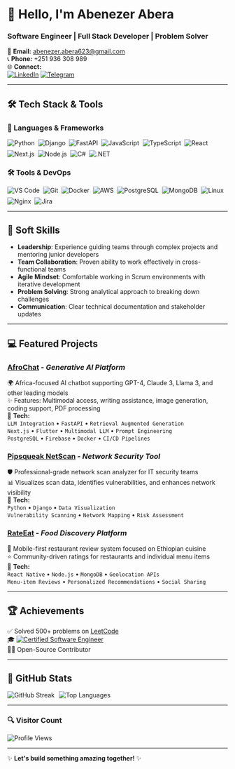 # 👋 Hello, I'm **Abenezer Abera**  
### **Software Engineer | Full Stack Developer | Problem Solver**  

📧 **Email:** [abenezer.abera623@gmail.com](mailto:abenezer.abera623@gmail.com)  
📞 **Phone:** +251 936 308 989  
🌐 **Connect:**  
[![LinkedIn](https://img.shields.io/badge/LinkedIn-0A66C2?style=for-the-badge&logo=linkedin&logoColor=white)](https://www.linkedin.com/in/abenezer-abera7/) 
[![Telegram](https://img.shields.io/badge/Telegram-26A5E4?style=for-the-badge&logo=telegram&logoColor=white)](https://t.me/Beny623)

---

## **🛠️ Tech Stack & Tools**  

### **📌 Languages & Frameworks**  

<div style="display: flex; flex-wrap: wrap; gap: 8px;">
  <img src="https://img.shields.io/badge/Python-3776AB?style=for-the-badge&logo=python&logoColor=white" alt="Python">
  <img src="https://img.shields.io/badge/Django-092E20?style=for-the-badge&logo=django&logoColor=white" alt="Django">
  <img src="https://img.shields.io/badge/FastAPI-009688?style=for-the-badge&logo=fastapi&logoColor=white" alt="FastAPI">
  <img src="https://img.shields.io/badge/JavaScript-F7DF1E?style=for-the-badge&logo=javascript&logoColor=black" alt="JavaScript">
  <img src="https://img.shields.io/badge/TypeScript-3178C6?style=for-the-badge&logo=typescript&logoColor=white" alt="TypeScript">
  <img src="https://img.shields.io/badge/React-61DAFB?style=for-the-badge&logo=react&logoColor=black" alt="React">
  <img src="https://img.shields.io/badge/Next.js-000000?style=for-the-badge&logo=nextdotjs&logoColor=white" alt="Next.js">
  <img src="https://img.shields.io/badge/Node.js-339933?style=for-the-badge&logo=nodedotjs&logoColor=white" alt="Node.js">
  <img src="https://img.shields.io/badge/C%23-239120?style=for-the-badge&logo=c-sharp&logoColor=white" alt="C#">
  <img src="https://img.shields.io/badge/.NET-5C2D91?style=for-the-badge&logo=dotnet&logoColor=white" alt=".NET">
</div>

### **🛠️ Tools & DevOps**  

<div style="display: flex; flex-wrap: wrap; gap: 8px;">
  <img src="https://img.shields.io/badge/VS_Code-007ACC?style=for-the-badge&logo=visual-studio-code&logoColor=white" alt="VS Code">
  <img src="https://img.shields.io/badge/Git-F05032?style=for-the-badge&logo=git&logoColor=white" alt="Git">
  <img src="https://img.shields.io/badge/Docker-2496ED?style=for-the-badge&logo=docker&logoColor=white" alt="Docker">
  <img src="https://img.shields.io/badge/AWS-232F3E?style=for-the-badge&logo=amazon-aws&logoColor=white" alt="AWS">
  <img src="https://img.shields.io/badge/PostgreSQL-4169E1?style=for-the-badge&logo=postgresql&logoColor=white" alt="PostgreSQL">
  <img src="https://img.shields.io/badge/MongoDB-47A248?style=for-the-badge&logo=mongodb&logoColor=white" alt="MongoDB">
  <img src="https://img.shields.io/badge/Linux-FCC624?style=for-the-badge&logo=linux&logoColor=black" alt="Linux">
  <img src="https://img.shields.io/badge/Nginx-009639?style=for-the-badge&logo=nginx&logoColor=white" alt="Nginx">
  <img src="https://img.shields.io/badge/Jira-0052CC?style=for-the-badge&logo=jira&logoColor=white" alt="Jira">
</div>

---

## **🌟 Soft Skills**  

- **Leadership**: Experience guiding teams through complex projects and mentoring junior developers  
- **Team Collaboration**: Proven ability to work effectively in cross-functional teams  
- **Agile Mindset**: Comfortable working in Scrum environments with iterative development  
- **Problem Solving**: Strong analytical approach to breaking down challenges  
- **Communication**: Clear technical documentation and stakeholder updates  

---

## **💻 Featured Projects**  

### [AfroChat](https://afrochat.app/application/chat/home) - _Generative AI Platform_  
🌍 Africa-focused AI chatbot supporting GPT-4, Claude 3, Llama 3, and other leading models  
✨ Features: Multimodal access, writing assistance, image generation, coding support, PDF processing  
🔧 **Tech:**  
`LLM Integration` • `FastAPI` • `Retrieval Augmented Generation`  
`Next.js` • `Flutter` • `Multimodal LLM` • `Prompt Engineering`  
`PostgreSQL` • `Firebase` • `Docker` • `CI/CD Pipelines`  

### [Pipsqueak NetScan](https://app.pipsqueaknetscan.com/) - _Network Security Tool_  
🛡️ Professional-grade network scan analyzer for IT security teams  
📊 Visualizes scan data, identifies vulnerabilities, and enhances network visibility  
🔧 **Tech:**  
`Python` • `Django` • `Data Visualization`  
`Vulnerability Scanning` • `Network Mapping` • `Risk Assessment`  

### [RateEat](https://rateeat.app/en) - _Food Discovery Platform_  
🍴 Mobile-first restaurant review system focused on Ethiopian cuisine  
⭐ Community-driven ratings for restaurants and individual menu items  
🔧 **Tech:**  
`React Native` • `Node.js` • `MongoDB` • `Geolocation APIs`  
`Menu-item Reviews` • `Personalized Recommendations` • `Social Sharing`  

---

## **🏆 Achievements**  

✅ Solved 500+ problems on [LeetCode](https://leetcode.com/u/Beny623/)  
🎓 [![Certified Software Engineer](https://img.shields.io/badge/ALX-Certified-blue)](https://savanna.alxafrica.com/certificates/93zXrxEHhM)  
👨‍💻 Open-Source Contributor
  
---


## **🚀 GitHub Stats**  

<div style="display: flex; flex-wrap: wrap; gap: 10px;">
  <img src="https://streak-stats.demolab.com?user=AbenezerAbera7&theme=prussian&hide_border=true" alt="GitHub Streak">
  <img src="https://github-readme-stats.vercel.app/api/top-langs/?username=AbenezerAbera7&layout=compact&theme=prussian&hide_border=true" alt="Top Languages">
</div>

---

### **🔍 Visitor Count**  

![Profile Views](https://komarev.com/ghpvc/?username=AbenezerAbera7&color=blue&style=flat-square)  

---

✨ **Let's build something amazing together!** ✨
